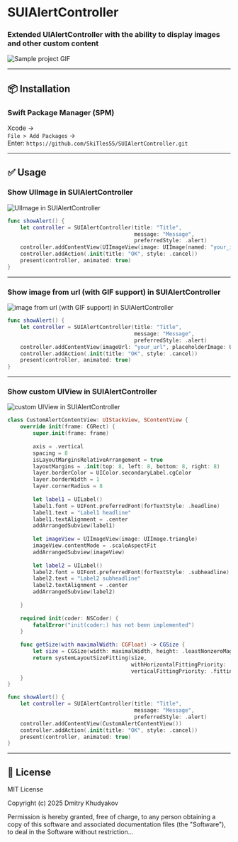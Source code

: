 # SUIAlertController
### Extended UIAlertController with the ability to display images and other custom content

![Sample project GIF](/screenshots/sample.gif)

---

## 📦 Installation

### Swift Package Manager (SPM)

Xcode →  
`File > Add Packages` →  
Enter: `https://github.com/SkiTles55/SUIAlertController.git`

---

## ✅ Usage

### Show UIImage in SUIAlertController
![UIImage in SUIAlertController](/screenshots/uiimage_in_alert.png?raw=true)
```swift
func showAlert() {
    let controller = SUIAlertController(title: "Title",
                                        message: "Message",
                                        preferredStyle: .alert)
    controller.addContentView(UIImageView(image: UIImage(named: "your_image")))
    controller.addAction(.init(title: "OK", style: .cancel))
    present(controller, animated: true)
}
```

---

### Show image from url (with GIF support) in SUIAlertController
![image from url (with GIF support) in SUIAlertController](/screenshots/network_image_in_alert.png?raw=true)
```swift
func showAlert() {
    let controller = SUIAlertController(title: "Title",
                                        message: "Message",
                                        preferredStyle: .alert)
    controller.addContentView(imageUrl: "your_url", placeholderImage: UIImage(named: "image_if_loading_failed"))
    controller.addAction(.init(title: "OK", style: .cancel))
    present(controller, animated: true)
}
```

---

### Show custom UIView in SUIAlertController
![custom UIView in SUIAlertController](/screenshots/custom_view_in_alert.png?raw=true)
```swift
class CustomAlertContentView: UIStackView, SContentView {
    override init(frame: CGRect) {
        super.init(frame: frame)
        
        axis = .vertical
        spacing = 8
        isLayoutMarginsRelativeArrangement = true
        layoutMargins = .init(top: 8, left: 8, bottom: 8, right: 8)
        layer.borderColor = UIColor.secondaryLabel.cgColor
        layer.borderWidth = 1
        layer.cornerRadius = 8
        
        let label1 = UILabel()
        label1.font = UIFont.preferredFont(forTextStyle: .headline)
        label1.text = "Label1 headline"
        label1.textAlignment = .center
        addArrangedSubview(label1)
        
        let imageView = UIImageView(image: UIImage.triangle)
        imageView.contentMode = .scaleAspectFit
        addArrangedSubview(imageView)
        
        let label2 = UILabel()
        label2.font = UIFont.preferredFont(forTextStyle: .subheadline)
        label2.text = "Label2 subheadline"
        label2.textAlignment = .center
        addArrangedSubview(label2)
        
    }
    
    required init(coder: NSCoder) {
        fatalError("init(coder:) has not been implemented")
    }
    
    func getSize(with maximalWidth: CGFloat) -> CGSize {
        let size = CGSize(width: maximalWidth, height: .leastNonzeroMagnitude)
        return systemLayoutSizeFitting(size,
                                       withHorizontalFittingPriority: .required,
                                       verticalFittingPriority: .fittingSizeLevel)
    }
}
```
```swift
func showAlert() {
    let controller = SUIAlertController(title: "Title",
                                        message: "Message",
                                        preferredStyle: .alert)
    controller.addContentView(CustomAlertContentView())
    controller.addAction(.init(title: "OK", style: .cancel))
    present(controller, animated: true)
}
```
---

## 📄 License

MIT License

Copyright (c) 2025 Dmitry Khudyakov

Permission is hereby granted, free of charge, to any person obtaining a copy
of this software and associated documentation files (the "Software"), to deal
in the Software without restriction...
